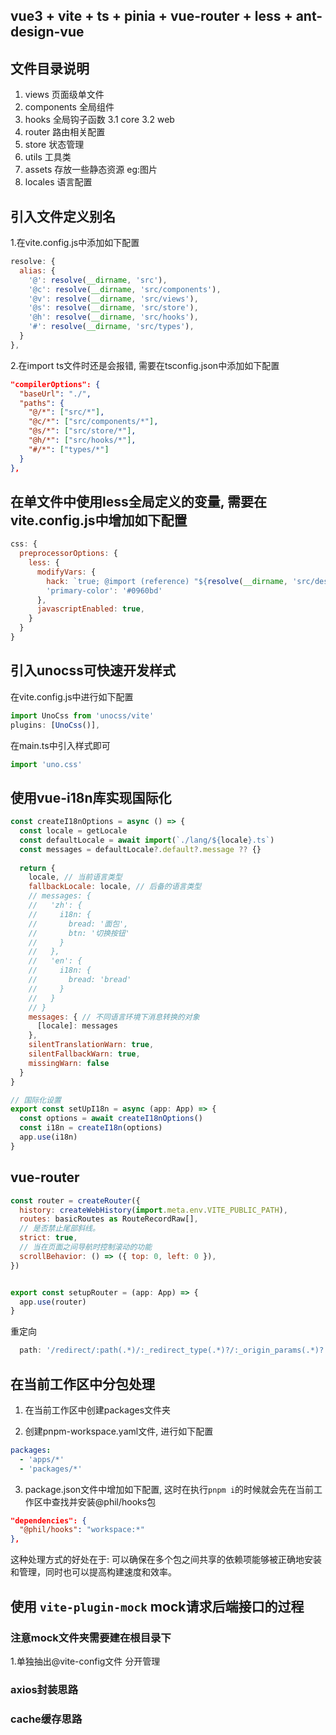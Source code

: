 <!--
 * @Date: 2024-02-21 09:24:37
 * @LastEditors: phil_litian
-->
## vue3 + vite  + ts + pinia + vue-router + less + ant-design-vue

## 文件目录说明
1. views 页面级单文件
2. components 全局组件
3. hooks 全局钩子函数
  3.1 core
  3.2 web
4. router 路由相关配置
5. store 状态管理
6. utils 工具类
7. assets 存放一些静态资源 eg:图片
8. locales 语言配置

## 引入文件定义别名
1.在vite.config.js中添加如下配置

```js
resolve: {
  alias: {
    '@': resolve(__dirname, 'src'),
    '@c': resolve(__dirname, 'src/components'),
    '@v': resolve(__dirname, 'src/views'),
    '@s': resolve(__dirname, 'src/store'),
    '@h': resolve(__dirname, 'src/hooks'),
    '#': resolve(__dirname, 'src/types'),
  }
},
```

2.在import ts文件时还是会报错, 需要在tsconfig.json中添加如下配置

```json
"compilerOptions": {
  "baseUrl": "./",
  "paths": {
    "@/*": ["src/*"],
    "@c/*": ["src/components/*"],
    "@s/*": ["src/store/*"],
    "@h/*": ["src/hooks/*"],
    "#/*": ["types/*"]
  }
},
```


## 在单文件中使用less全局定义的变量, 需要在vite.config.js中增加如下配置

```js
css: {
  preprocessorOptions: {
    less: {
      modifyVars: {
        hack: `true; @import (reference) "${resolve(__dirname, 'src/design/index.less')}";`,
        'primary-color': '#0960bd'
      },
      javascriptEnabled: true,
    }
  }
}
```

## 引入unocss可快速开发样式

在vite.config.js中进行如下配置
```js
import UnoCss from 'unocss/vite'
plugins: [UnoCss()],
```
在main.ts中引入样式即可
```js
import 'uno.css'
```


## 使用vue-i18n库实现国际化

```js
const createI18nOptions = async () => {
  const locale = getLocale
  const defaultLocale = await import(`./lang/${locale}.ts`)
  const messages = defaultLocale?.default?.message ?? {}
  
  return {
    locale, // 当前语言类型
    fallbackLocale: locale, // 后备的语言类型
    // messages: {
    //   'zh': {
    //     i18n: {
    //       bread: '面包',
    //       btn: '切换按钮'
    //     }
    //   },
    //   'en': {
    //     i18n: {
    //       bread: 'bread'
    //     }
    //   }
    // }
    messages: { // 不同语言环境下消息转换的对象
      [locale]: messages
    }, 
    silentTranslationWarn: true,
    silentFallbackWarn: true,
    missingWarn: false
  }
}

// 国际化设置
export const setUpI18n = async (app: App) => {
  const options = await createI18nOptions()
  const i18n = createI18n(options)
  app.use(i18n)
}
```

## vue-router

```js
const router = createRouter({
  history: createWebHistory(import.meta.env.VITE_PUBLIC_PATH),
  routes: basicRoutes as RouteRecordRaw[],
  // 是否禁止尾部斜线。
  strict: true,
  // 当在页面之间导航时控制滚动的功能
  scrollBehavior: () => ({ top: 0, left: 0 }),
})


export const setupRouter = (app: App) => {
  app.use(router)
}
```

重定向
```js
  path: '/redirect/:path(.*)/:_redirect_type(.*)?/:_origin_params(.*)?', 
```

## 在当前工作区中分包处理

1. 在当前工作区中创建packages文件夹

2. 创建pnpm-workspace.yaml文件, 进行如下配置

```yaml
packages:
  - 'apps/*'
  - 'packages/*'
```

3. package.json文件中增加如下配置, 这时在执行`pnpm i`的时候就会先在当前工作区中查找并安装@phil/hooks包

```json
"dependencies": {
  "@phil/hooks": "workspace:*"
},
```

这种处理方式的好处在于: 可以确保在多个包之间共享的依赖项能够被正确地安装和管理，同时也可以提高构建速度和效率。

## 使用 `vite-plugin-mock` mock请求后端接口的过程

### 注意mock文件夹需要建在根目录下

1.单独抽出@vite-config文件 分开管理

### axios封装思路


### cache缓存思路


